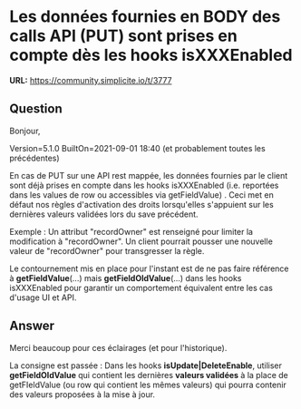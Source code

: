 # Les données fournies en BODY des calls API (PUT) sont prises en compte dès les hooks isXXXEnabled

**URL:** https://community.simplicite.io/t/3777

## Question
Bonjour,

Version=5.1.0 BuiltOn=2021-09-01 18:40 (et probablement toutes les précédentes)

En cas de PUT sur une API rest mappée, les données fournies par le client sont déjà prises en compte dans les hooks isXXXEnabled (i.e. reportées dans les values de row ou accessibles via getFieldValue) . Ceci met en défaut nos règles d'activation des droits lorsqu'elles s'appuient sur les dernières valeurs validées lors du save précédent.

Exemple : Un attribut "recordOwner" est renseigné pour limiter la modification à "recordOwner". Un client pourrait pousser une nouvelle valeur de "recordOwner" pour transgresser la règle.

Le contournement mis en place pour l'instant est de ne pas faire référence à **getFieldValue**(...) mais **getFieldOldValue**(...) dans les hooks isXXXEnabled pour garantir un comportement équivalent entre les cas d'usage UI et API.

## Answer
Merci beaucoup pour ces éclairages (et pour l'historique).

La consigne est passée : Dans les hooks **isUpdate|DeleteEnable**, utiliser **getFieldOldValue** qui contient les dernières **valeurs validées** à la place de getFIeldValue (ou row qui contient les mêmes valeurs) qui pourra contenir des valeurs proposées à la mise à jour.
